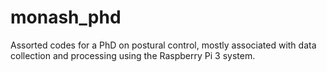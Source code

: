 # monash_phd
Assorted codes for a PhD on postural control, mostly associated with data collection and processing using the Raspberry Pi 3 system.
